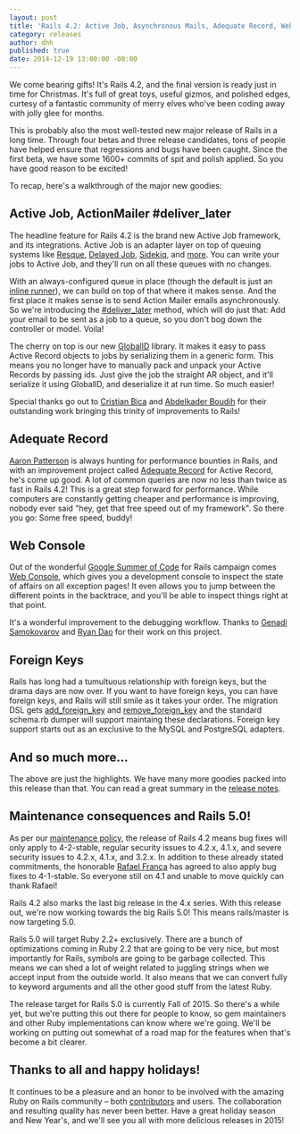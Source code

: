 ```yaml
---
layout: post
title: 'Rails 4.2: Active Job, Asynchronous Mails, Adequate Record, Web Console, Foreign Keys'
category: releases
author: dhh
published: true
date: 2014-12-19 13:00:00 -08:00
---
```

We come bearing gifts! It's Rails 4.2, and the final version is ready just in time for Christmas. It's full of great toys, useful gizmos, and polished edges, curtesy of a fantastic community of merry elves who've been coding away with jolly glee for months.

This is probably also the most well-tested new major release of Rails in a long time. Through four betas and three release candidates, tons of people have helped ensure that regressions and bugs have been caught. Since the first beta, we have some 1600+ commits of spit and polish applied. So you have good reason to be excited!

To recap, here's a walkthrough of the major new goodies:

## Active Job, ActionMailer #deliver_later
The headline feature for Rails 4.2 is the brand new Active Job framework, and its integrations. Active Job is an adapter layer on top of queuing systems like [Resque][resque], [Delayed Job][dj], [Sidekiq][sidekiq], and [more][more-aj-adapters]. You can write your jobs to Active Job, and they'll run on all these queues with no changes.

With an always-configured queue in place (though the default is just an [inline runner][aj-inline-runner]), we can build on top of that where it makes sense. And the first place it makes sense is to send Action Mailer emails asynchronously. So we're introducing the [#deliver_later][deliver-later] method, which will do just that: Add your email to be sent as a job to a queue, so you don't bog down the controller or model. Voila!

The cherry on top is our new [GlobalID][globalid] library. It makes it easy to pass Active Record objects to jobs by serializing them in a generic form. This means you no longer have to manually pack and unpack your Active Records by passing ids. Just give the job the straight AR object, and it'll serialize it using GlobalID, and deserialize it at run time. So much easier!

Special thanks go out to [Cristian Bica][cristianbica] and [Abdelkader Boudih][seuros] for their outstanding work bringing this trinity of improvements to Rails!


## Adequate Record
[Aaron Patterson][tenderlove] is always hunting for performance bounties in Rails, and with an improvement project called [Adequate Record][adequate-record] for Active Record, he's come up good. A lot of common queries are now no less than twice as fast in Rails 4.2! This is a great step forward for performance. While computers are constantly getting cheaper and performance is improving, nobody ever said "hey, get that free speed out of my framework". So there you go: Some free speed, buddy!


## Web Console
Out of the wonderful [Google Summer of Code][gsoc] for Rails campaign comes [Web Console][web-console], which gives you a development console to inspect the state of affairs on all exception pages! It even allows you to jump between the different points in the backtrace, and you'll be able to inspect things right at that point.

It's a wonderful improvement to the debugging workflow. Thanks to [Genadi Samokovarov][gsamokovarov] and [Ryan Dao][ryandao] for their work on this project.


## Foreign Keys
Rails has long had a tumultuous relationship with foreign keys, but the drama days are now over. If you want to have foreign keys, you can have foreign keys, and Rails will still smile as it takes your order. The migration DSL gets [add_foreign_key][add-foreign-key] and [remove_foreign_key][remove-foreign-key] and the standard schema.rb dumper will support maintaing these declarations. Foreign key support starts out as an exclusive to the MySQL and PostgreSQL adapters.


## And so much more...

The above are just the highlights. We have many more goodies packed into this release than that. You can read a great summary in the [release notes][release-notes]. 


## Maintenance consequences and Rails 5.0!

As per our [maintenance policy][maintenance-policy], the release of Rails 4.2 means bug fixes will only apply to 4-2-stable, regular security issues to 4.2.x, 4.1.x, and severe security issues to 4.2.x, 4.1.x, and 3.2.x. In addition to these already stated commitments, the honorable [Rafael França][rafaelfranca] has agreed to also apply bug fixes to 4-1-stable. So everyone still on 4.1 and unable to move quickly can thank Rafael!

Rails 4.2 also marks the last big release in the 4.x series. With this release out, we're now working towards the big Rails 5.0! This means rails/master is now targeting 5.0.

Rails 5.0 will target Ruby 2.2+ exclusively. There are a bunch of optimizations coming in Ruby 2.2 that are going to be very nice, but most importantly for Rails, symbols are going to be garbage collected. This means we can shed a lot of weight related to juggling strings when we accept input from the outside world. It also means that we can convert fully to keyword arguments and all the other good stuff from the latest Ruby.

The release target for Rails 5.0 is currently Fall of 2015. So there's a while yet, but we're putting this out there for people to know, so gem maintainers and other Ruby implementations can know where we're going. We'll be working on putting out somewhat of a road map for the features when that's become a bit clearer.


## Thanks to all and happy holidays!

It continues to be a pleasure and an honor to be involved with the amazing Ruby on Rails community – both [contributors][contributors] and users. The collaboration and resulting quality has never been better. Have a great holiday season and New Year's, and we'll see you all with more delicious releases in 2015!


[resque]: https://github.com/resque/resque
[dj]: https://github.com/collectiveidea/delayed_job
[sidekiq]: https://github.com/mperham/sidekiq
[more-aj-adapters]: http://api.rubyonrails.org/classes/ActiveJob/QueueAdapters.html
[aj-inline-runner]: http://api.rubyonrails.org/classes/ActiveJob/QueueAdapters/InlineAdapter.html
[deliver-later]: http://api.rubyonrails.org/classes/ActionMailer/MessageDelivery.html#method-i-deliver_later
[globalid]: https://github.com/rails/globalid
[cristianbica]: https://github.com/cristianbica
[seuros]: https://github.com/seuros
[tenderlove]: https://github.com/tenderlove
[adequate-record]: http://tenderlovemaking.com/2014/02/19/adequaterecord-pro-like-activerecord.html
[gsoc]: http://weblog.rubyonrails.org/2014/5/23/meet-our-google-summer-of-code-students-and-mentors/
[web-console]: https://github.com/rails/web-console
[gsamokovarov]: https://github.com/gsamokovarov
[ryandao]: https://github.com/ryandao
[release-notes]: http://guides.rubyonrails.org/4_2_release_notes.html
[maintenance-policy]: http://guides.rubyonrails.org/maintenance_policy.html
[rafaelfranca]: https://github.com/rafaelfranca
[contributors]: http://contributors.rubyonrails.org/releases/4-2-0/contributors
[add-foreign-key]: http://api.rubyonrails.org/classes/ActiveRecord/ConnectionAdapters/SchemaStatements.html#method-i-add_foreign_key
[remove-foreign-key]: http://api.rubyonrails.org/classes/ActiveRecord/ConnectionAdapters/SchemaStatements.html#method-i-remove_foreign_key
